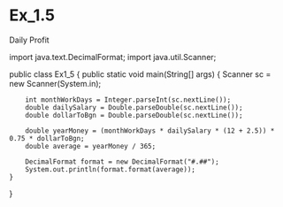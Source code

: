 # Ex_1.5
Daily Profit


import java.text.DecimalFormat;
import java.util.Scanner;

public class Ex1_5 {
    public static void main(String[] args) {
        Scanner sc = new Scanner(System.in);

        int monthWorkDays = Integer.parseInt(sc.nextLine());
        double dailySalary = Double.parseDouble(sc.nextLine());
        double dollarToBgn = Double.parseDouble(sc.nextLine());

        double yearMoney = (monthWorkDays * dailySalary * (12 + 2.5)) * 0.75 * dollarToBgn;
        double average = yearMoney / 365;

        DecimalFormat format = new DecimalFormat("#.##");
        System.out.println(format.format(average));
    }
}
